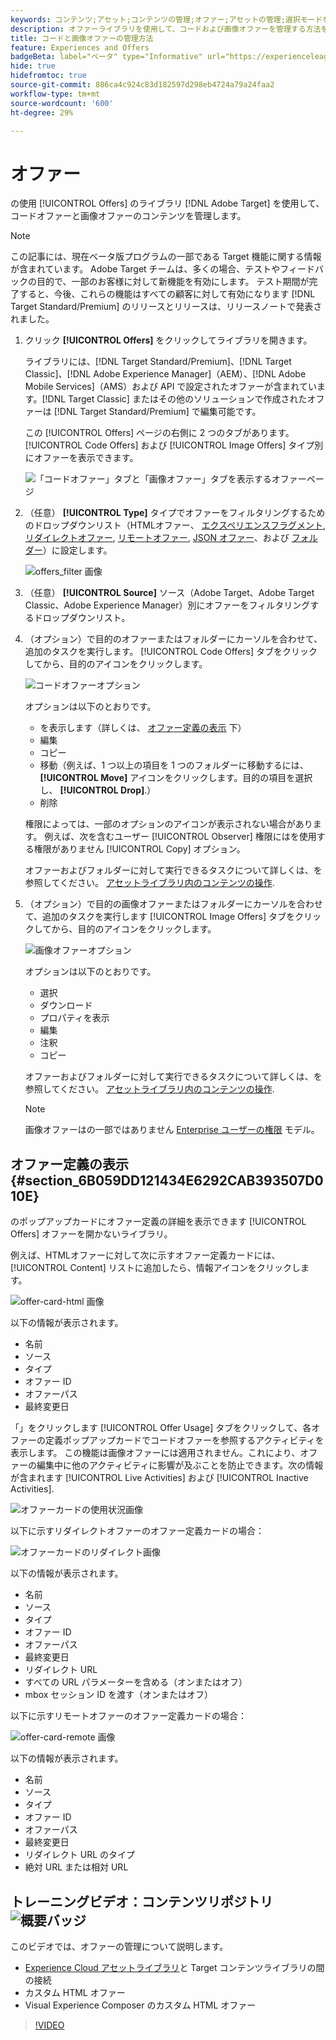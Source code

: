 ```yaml
---
keywords: コンテンツ;アセット;コンテンツの管理;オファー;アセットの管理;選択モードを入力;選択モード
description: オファーライブラリを使用して、コードおよび画像オファーを管理する方法を説明します。
title: コードと画像オファーの管理方法
feature: Experiences and Offers
badgeBeta: label="ベータ" type="Informative" url="https://experienceleague.adobe.com/docs/target/using/introduction/intro.html?lang=ja#beta newtab=true" tooltip=" [!DNL Adobe Target] のベータ版機能とは"
hide: true
hidefromtoc: true
source-git-commit: 886ca4c924c83d182597d298eb4724a79a24faa2
workflow-type: tm+mt
source-wordcount: '600'
ht-degree: 29%

---
```


# オファー

の使用 [!UICONTROL Offers] のライブラリ [!DNL Adobe Target] を使用して、コードオファーと画像オファーのコンテンツを管理します。

>[!NOTE]
>
>この記事には、現在ベータ版プログラムの一部である Target 機能に関する情報が含まれています。 Adobe Target チームは、多くの場合、テストやフィードバックの目的で、一部のお客様に対して新機能を有効にします。 テスト期間が完了すると、今後、これらの機能はすべての顧客に対して有効になります [!DNL Target Standard/Premium] のリリースとリリースは、リリースノートで発表されました。

1. クリック **[!UICONTROL Offers]** をクリックしてライブラリを開きます。

   ライブラリには、[!DNL Target Standard/Premium]、[!DNL Target Classic]、[!DNL Adobe Experience Manager]（AEM）、[!DNL Adobe Mobile Services]（AMS）および API で設定されたオファーが含まれています。[!DNL Target Classic] またはその他のソリューションで作成されたオファーは [!DNL Target Standard/Premium] で編集可能です。

   この [!UICONTROL Offers] ページの右側に 2 つのタブがあります。 [!UICONTROL Code Offers] および [!UICONTROL Image Offers] タイプ別にオファーを表示できます。

   ![「コードオファー」タブと「画像オファー」タブを表示するオファーページ](/help/main/c-experiences/c-manage-content/assets/offers-page.png)

1. （任意） **[!UICONTROL Type]** タイプでオファーをフィルタリングするためのドロップダウンリスト（HTMLオファー、 [エクスペリエンスフラグメント](/help/main/c-experiences/c-manage-content/aem-experience-fragments.md), [リダイレクトオファー](/help/main/c-experiences/c-manage-content/offer-redirect.md), [リモートオファー](/help/main/c-experiences/c-manage-content/about-remote-offers.md), [JSON オファー](/help/main/c-experiences/c-manage-content/create-json-offer.md)、および [フォルダー](/help/main/c-experiences/c-manage-content/create-content-folder.md)）に設定します。

   ![offers_filter 画像](assets/offers_filter.png)

1. （任意） **[!UICONTROL Source]** ソース（Adobe Target、Adobe Target Classic、Adobe Experience Manager）別にオファーをフィルタリングするドロップダウンリスト。

1. （オプション）で目的のオファーまたはフォルダーにカーソルを合わせて、追加のタスクを実行します。 [!UICONTROL Code Offers] タブをクリックしてから、目的のアイコンをクリックします。

   ![コードオファーオプション](assets/offer-picker-large.png)

   オプションは以下のとおりです。

   * を表示します（詳しくは、 [オファー定義の表示](#section_6B059DD121434E6292CAB393507D010E) 下）
   * 編集
   * コピー
   * 移動（例えば、1 つ以上の項目を 1 つのフォルダーに移動するには、 **[!UICONTROL Move]** アイコンをクリックします。目的の項目を選択し、 **[!UICONTROL Drop]**.）
   * 削除

   権限によっては、一部のオプションのアイコンが表示されない場合があります。 例えば、次を含むユーザー [!UICONTROL Observer] 権限にはを使用する権限がありません [!UICONTROL Copy] オプション。

   オファーおよびフォルダーに対して実行できるタスクについて詳しくは、を参照してください。 [アセットライブラリ内のコンテンツの操作](/help/main/c-experiences/c-manage-content/assets-working.md).

1. （オプション）で目的の画像オファーまたはフォルダーにカーソルを合わせて、追加のタスクを実行します [!UICONTROL Image Offers] タブをクリックしてから、目的のアイコンをクリックします。

   ![画像オファーオプション](/help/main/c-experiences/c-manage-content/assets/image-offers-icons.png)

   オプションは以下のとおりです。

   * 選択
   * ダウンロード
   * プロパティを表示
   * 編集
   * 注釈
   * コピー

   オファーおよびフォルダーに対して実行できるタスクについて詳しくは、を参照してください。 [アセットライブラリ内のコンテンツの操作](/help/main/c-experiences/c-manage-content/assets-working.md).

   >[!NOTE]
   >
   >画像オファーはの一部ではありません [Enterprise ユーザーの権限](/help/main/administrating-target/c-user-management/property-channel/property-channel.md) モデル。


## オファー定義の表示 {#section_6B059DD121434E6292CAB393507D010E}

のポップアップカードにオファー定義の詳細を表示できます [!UICONTROL Offers] オファーを開かないライブラリ。

例えば、HTMLオファーに対して次に示すオファー定義カードには、 [!UICONTROL Content] リストに追加したら、情報アイコンをクリックします。

![offer-card-html 画像](assets/offer-card-html.png)

以下の情報が表示されます。

* 名前
* ソース
* タイプ
* オファー ID
* オファーパス
* 最終変更日

「」をクリックします [!UICONTROL Offer Usage] タブをクリックして、各オファーの定義ポップアップカードでコードオファーを参照するアクティビティを表示します。 この機能は画像オファーには適用されません。これにより、オファーの編集中に他のアクティビティに影響が及ぶことを防止できます。次の情報が含まれます [!UICONTROL Live Activities] および [!UICONTROL Inactive Activities].

![オファーカードの使用状況画像](assets/offer-card-usage.png)

以下に示すリダイレクトオファーのオファー定義カードの場合：

![オファーカードのリダイレクト画像](assets/offer-card-redirect.png)

以下の情報が表示されます。

* 名前
* ソース
* タイプ
* オファー ID
* オファーパス
* 最終変更日
* リダイレクト URL
* すべての URL パラメーターを含める（オンまたはオフ）
* mbox セッション ID を渡す（オンまたはオフ）

以下に示すリモートオファーのオファー定義カードの場合：

![offer-card-remote 画像](assets/offer-card-remote.png)

以下の情報が表示されます。

* 名前
* ソース
* タイプ
* オファー ID
* オファーパス
* 最終変更日
* リダイレクト URL のタイプ
* 絶対 URL または相対 URL

## トレーニングビデオ：コンテンツリポジトリ ![概要バッジ](/help/main/assets/overview.png)

このビデオでは、オファーの管理について説明します。

* [Experience Cloud アセットライブラリ](https://experienceleague.adobe.com/docs/core-services/interface/assets/creative-cloud.html)と Target コンテンツライブラリの間の接続
* カスタム HTML オファー
* Visual Experience Composer のカスタム HTML オファー

>[!VIDEO](https://video.tv.adobe.com/v/17387)